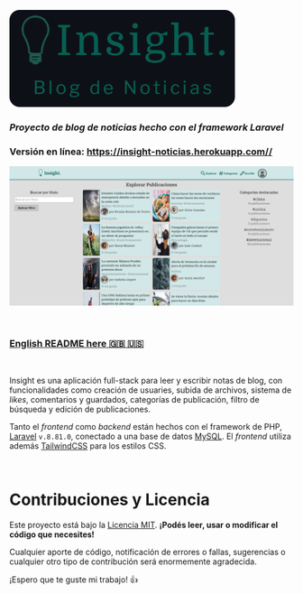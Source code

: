 ![Insight](Logo.png)
### *Proyecto de blog de noticias hecho con el framework Laravel*

### **Versión en línea: https://insight-noticias.herokuapp.com//**

![Screenshot](screenshot.png)

<br>

### [English README here :uk: :us:](README-EN.md)

<br>

Insight es una aplicación full-stack para leer y escribir notas de blog, con funcionalidades como creación de usuaries, subida de archivos, sistema de *likes*, comentarios y guardados, categorías de publicación, filtro de búsqueda y edición de publicaciones.

Tanto el *frontend* como *backend* están hechos con el framework de PHP, [Laravel](https://laravel.com/docs/8.x) `v.8.81.0`, conectado a una base de datos [MySQL](https://www.mysql.com/). El *frontend* utiliza además [TailwindCSS](https://tailwindcss.com/docs/) para los estilos CSS.

<br />

# Contribuciones y Licencia
Este proyecto está bajo la [Licencia MIT](https://choosealicense.com/licenses/mit/). **¡Podés leer, usar o modificar el código que necesites!**

Cualquier aporte de código, notificación de errores o fallas, sugerencias o cualquier otro tipo de contribución será enormemente agradecida. 

¡Espero que te guste mi trabajo! :+1: